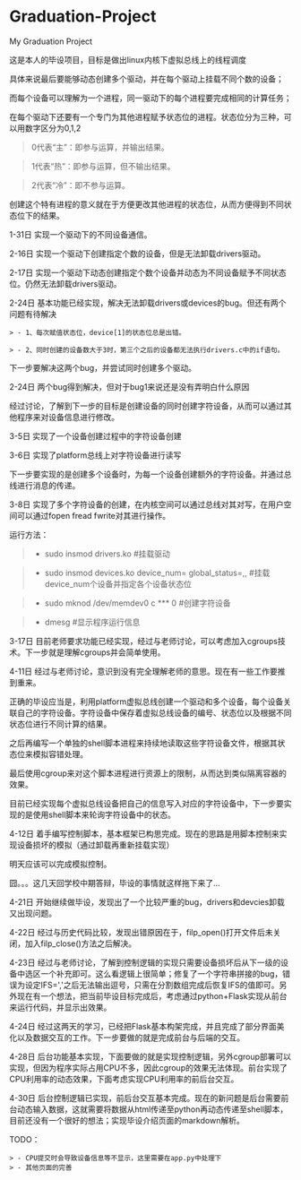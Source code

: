 # Graduation-Project
My Graduation Project

这是本人的毕设项目，目标是做出linux内核下虚拟总线上的线程调度

具体来说最后要能够动态创建多个驱动，并在每个驱动上挂载不同个数的设备；

而每个设备可以理解为一个进程，同一驱动下的每个进程要完成相同的计算任务；

在每个驱动下还要有一个专门为其他进程赋予状态位的进程。状态位分为三种，可以用数字区分为0,1,2

> 0代表“主”：即参与运算，并输出结果。

> 1代表“热”：即参与运算，但不输出结果。

> 2代表“冷”：即不参与运算。

创建这个特有进程的意义就在于方便更改其他进程的状态位，从而方便得到不同状态位下的结果。

1-31日	实现一个驱动下的不同设备通信。

2-16日 实现一个驱动下创建指定个数的设备，但是无法卸载drivers驱动。

2-17日 实现一个驱动下动态创建指定个数个设备并动态为不同设备赋予不同状态位。仍然无法卸载drivers驱动。

2-24日 基本功能已经实现，解决无法卸载drivers或devices的bug。但还有两个问题有待解决
	
	> - 1、每次赋值状态位，device[1]的状态位总是出错。

	> - 2、同时创建的设备数大于3时，第三个之后的设备都无法执行drivers.c中的if语句。

下一步要解决这两个bug，并尝试同时创建多个驱动。

2-24日 两个bug得到解决，但对于bug1来说还是没有弄明白什么原因

经过讨论，了解到下一步的目标是创建设备的同时创建字符设备，从而可以通过其他程序来对设备信息进行修改。

3-5日 实现了一个设备创建过程中的字符设备创建

3-6日 实现了platform总线上对字符设备进行读写

下一步要实现的是创建多个设备时，为每一个设备创建额外的字符设备。并通过总线进行消息的传递。

3-8日 实现了多个字符设备的创建，在内核空间可以通过总线对其对写，在用户空间可以通过fopen fread fwrite对其进行操作。

运行方法：

> - sudo insmod drivers.ko #挂载驱动

> - sudo insmod devices.ko device_num= global_status=,, #挂载device_num个设备并指定各个设备状态位

> - sudo mknod /dev/memdev0 c *** 0 #创建字符设备

> - dmesg #显示程序运行信息

3-17日 目前老师要求功能已经实现，经过与老师讨论，可以考虑加入cgroups技术。下一步就是理解cgroups并会简单使用。

4-11日 经过与老师讨论，意识到没有完全理解老师的意思。现在有一些工作要推到重来。

正确的毕设应当是，利用platform虚拟总线创建一个驱动和多个设备，每个设备关联自己的字符设备。字符设备中保存着虚拟总线设备的编号、状态位以及根据不同状态位进行不同计算的结果。

之后再编写一个单独的shell脚本进程来持续地读取这些字符设备文件，根据其状态位来模拟容错处理。

最后使用cgroup来对这个脚本进程进行资源上的限制，从而达到类似隔离容器的效果。

目前已经实现每个虚拟总线设备把自己的信息写入对应的字符设备中，下一步要实现的是使用shell脚本来轮询字符设备中的状态。

4-12日 着手编写控制脚本，基本框架已构思完成。现在的思路是用脚本控制来实现设备损坏的模拟（通过卸载再重新挂载实现）

明天应该可以完成模拟控制。

囧。。。这几天回学校中期答辩，毕设的事情就这样拖下来了...

4-21日 开始继续做毕设，发现出了一个比较严重的bug，drivers和devcies卸载又出现问题。

4-22日 经过与历史代码比较，发现出错原因在于，filp_open()打开文件后未关闭，加入filp\_close()方法之后解决。

4-23日 经过与老师讨论，了解到控制逻辑的实现只需要设备损坏后从下一级的设备中选区一个补充即可。这么看逻辑上很简单；修复了一个字符串拼接的bug，错误为设定IFS=','之后无法输出逗号，只需在分割数组完成后恢复IFS的值即可。另外现在有一个想法，把当前毕设目标完成后，考虑通过python+Flask实现从前台来运行代码，并显示出效果。

4-24日 经过这两天的学习，已经把Flask基本构架完成，并且完成了部分界面美化以及数据交互的工作。下一步要做的就是完成前台与后端的交互。

4-28日 后台功能基本实现，下面要做的就是实现控制逻辑，另外cgroup部署可以实现，但因为程序实际占用CPU不多，因此cgroup的效果无法体现。前台实现了CPU利用率的动态效果，下面考虑实现CPU利用率的前后台交互。

4-30日 后台控制逻辑已实现，前后台交互基本完成。现在的新问题是后台需要前台动态输入数据，这就需要将数据从html传递至python再动态传递至shell脚本，目前还没有一个很好的想法；实现毕设介绍页面的markdown解析。

TODO：
	
	> - CPU提交时会导致设备信息等不显示，这里需要在app.py中处理下
	> - 其他页面的完善